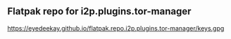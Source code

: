 ## Flatpak repo for i2p.plugins.tor-manager

https://eyedeekay.github.io/flatpak.repo.i2p.plugins.tor-manager/keys.gpg